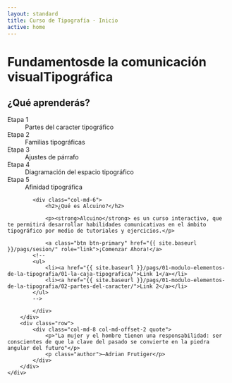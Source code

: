 ```yaml
---
layout: standard
title: Curso de Tipografía - Inicio
active: home
---
```



<div class="jumbotron" id="jumboinicio">
	<div class="container">
		<div class="col-md-12">
			<h1>Fundamentos<span class="merri">de la comunicación visual</span>Tipográfica</h1>
		</div>
	</div>
</div>
<div class="seccion dos" id="seccion-1">
	<div class="container">
		<div class="row">
			<div class="col-md-6">
				<h2>¿Qué aprenderás?</h2>
				<dl>
					<div class="lsit-item">
						<dt>Etapa 1</dt>
							<dd>Partes del caracter tipográfico</dd>
					</div>
					<div class="lsit-item">
						<dt>Etapa 2</dt>
							<dd>Familias tipográficas</dd>
					</div>
					<div class="lsit-item">
						<dt>Etapa 3</dt>
							<dd>Ajustes de párrafo</dd>
					</div>
					<div class="lsit-item">
						<dt>Etapa 4</dt>
							<dd>Diagramación del espacio tipográfico</dd>
					</div>
					<div class="lsit-item">
						<dt>Etapa 5</dt>
							<dd>Afinidad tipográfica</dd>
					</div>
				</dl>
			</div>
			
			<div class="col-md-6">
				<h2>¿Qué es Alcuino?</h2>

				<p><strong>Alcuino</strong> es un curso interactivo, que te permitirá desarrollar habilidades comunicativas en el ámbito tipográfico por medio de tutoriales y ejercicios.</p>

				<a class="btn btn-primary" href="{{ site.baseurl }}/pags/sesion/" role="link">¡Comenzar Ahora!</a>
			<!--
			<ul>
				<li><a href="{{ site.baseurl }}/pags/01-modulo-elementos-de-la-tipografia/01-la-caja-tipografica/">Link 1</a></li>
				<li><a href="{{ site.baseurl }}/pags/01-modulo-elementos-de-la-tipografia/02-partes-del-caracter/">Link 2</a></li>
			</ul>
			-->
				
			</div>
		</div>
		<div class="row">
			<div class="col-md-8 col-md-offset-2 quote">
				<p>"La mujer y el hombre tienen una responsabilidad: ser conscientes de que la clave del pasado se convierte en la piedra angular del futuro"</p>
				<p class="author">–Adrian Frutiger</p>
			</div>
		</div>
	</div>
</div>

<!--
<div class="seccion uno" id="seccion-2">
	<div class="container">
		<h2>¿Qué aprenderás?</h2>
		<div class="row">
			<div class="col-md-8">
				<p>Este curso se divide en tres módulos, de dificultad ascendente. En cada uno de ellos encontrarás diferentes lecciones de las cuales se desprenden conocimientos que te ayudarán a comprender desde cómo se conforman, hasta cómo se aplican e interactúan entre ellas las diferentes familias tipográficas.</p>
				<p></p>
			</div>
		</div>
	</div>
</div> -->

